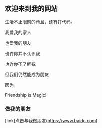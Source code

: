 ## 欢迎来到我的网站

生活不止眼前的苟且，还有打代码。  

我爱我的家人  

也爱我的朋友  

也许你并不认识我  

也许你不了解我  

但我们仍然能成为朋友  

因为，    

Friendship is Magic!  

### 做我的朋友  
[link]点击与我做朋友(https://www.baidu.com)
